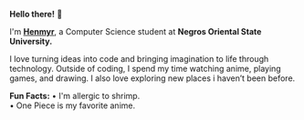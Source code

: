 **Hello there!** 👋


I'm <ins>**Henmyr**</ins>, a Computer Science student at **Negros Oriental State University.**

I love turning ideas into code and bringing imagination to life through technology.
Outside of coding, I spend my time watching anime, playing games, and drawing. I also love exploring new places i haven’t been before.

**Fun Facts:**
	• I'm allergic to shrimp.<br />
	• One Piece is my favorite anime.<br />

